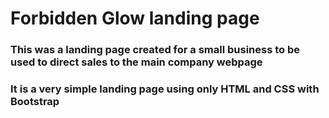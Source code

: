 # Forbidden Glow landing page

### This was a landing page created for a small business to be used to direct sales to the main company webpage

### It is a very simple landing page using only HTML and CSS with Bootstrap
